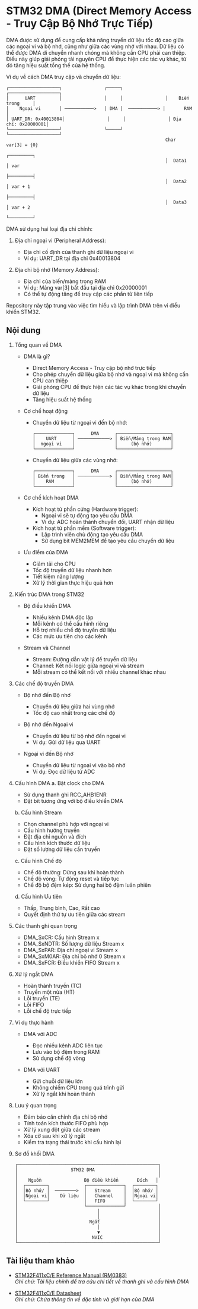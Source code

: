 # STM32 DMA (Direct Memory Access - Truy Cập Bộ Nhớ Trực Tiếp)

DMA được sử dụng để cung cấp khả năng truyền dữ liệu tốc độ cao giữa các ngoại vi và bộ nhớ, cũng như giữa các vùng nhớ với nhau. Dữ liệu có thể được DMA di chuyển nhanh chóng mà không cần CPU phải can thiệp. Điều này giúp giải phóng tài nguyên CPU để thực hiện các tác vụ khác, từ đó tăng hiệu suất tổng thể của hệ thống.

Ví dụ về cách DMA truy cập và chuyển dữ liệu:
```
┌───────────────────┐                ┌─────┐                ┌───────────────────┐
│      UART         │                │     │                │    Biến trong     │
│    Ngoại vi       │ ───────────>   │ DMA │  ───────────> │       RAM        │
│ UART_DR: 0x40013804│                │     │                │ Địa chỉ: 0x20000001│
└───────────────────┘                └─────┘                └───────────────────┘
                                                            Char var[3] = {0}
                                                            ┌─────────┐
                                                            │  Data1  │ var
                                                            ├─────────┤
                                                            │  Data2  │ var + 1
                                                            ├─────────┤
                                                            │  Data3  │ var + 2
                                                            └─────────┘
```

DMA sử dụng hai loại địa chỉ chính:
1. Địa chỉ ngoại vi (Peripheral Address):
   - Địa chỉ cố định của thanh ghi dữ liệu ngoại vi
   - Ví dụ: UART_DR tại địa chỉ 0x40013804

2. Địa chỉ bộ nhớ (Memory Address):
   - Địa chỉ của biến/mảng trong RAM
   - Ví dụ: Mảng var[3] bắt đầu tại địa chỉ 0x20000001
   - Có thể tự động tăng để truy cập các phần tử liên tiếp

Repository này tập trung vào việc tìm hiểu và lập trình DMA trên vi điều khiển STM32.

## Nội dung

1. Tổng quan về DMA
   - DMA là gì?
     * Direct Memory Access - Truy cập bộ nhớ trực tiếp
     * Cho phép chuyển dữ liệu giữa bộ nhớ và ngoại vi mà không cần CPU can thiệp
     * Giải phóng CPU để thực hiện các tác vụ khác trong khi chuyển dữ liệu
     * Tăng hiệu suất hệ thống

   - Cơ chế hoạt động
     * Chuyển dữ liệu từ ngoại vi đến bộ nhớ:
       ```
       ┌──────────────┐      DMA      ┌────────────────────┐
       │    UART      │ ────────────> │ Biến/Mảng trong RAM│
       │  ngoại vi    │               │     (bộ nhớ)       │
       └──────────────┘               └────────────────────┘
       ```
     * Chuyển dữ liệu giữa các vùng nhớ:
       ```
       ┌──────────────┐      DMA      ┌────────────────────┐
       │ Biến trong   │ ────────────> │ Biến/Mảng trong RAM│
       │    RAM       │               │     (bộ nhớ)       │
       └──────────────┘               └────────────────────┘
       ```

   - Cơ chế kích hoạt DMA
     * Kích hoạt từ phần cứng (Hardware trigger):
       - Ngoại vi sẽ tự động tạo yêu cầu DMA
       - Ví dụ: ADC hoàn thành chuyển đổi, UART nhận dữ liệu
     * Kích hoạt từ phần mềm (Software trigger):
       - Lập trình viên chủ động tạo yêu cầu DMA
       - Sử dụng bit MEM2MEM để tạo yêu cầu chuyển dữ liệu

   - Ưu điểm của DMA
     * Giảm tải cho CPU
     * Tốc độ truyền dữ liệu nhanh hơn
     * Tiết kiệm năng lượng
     * Xử lý thời gian thực hiệu quả hơn

2. Kiến trúc DMA trong STM32
   - Bộ điều khiển DMA
     * Nhiều kênh DMA độc lập
     * Mỗi kênh có thể cấu hình riêng
     * Hỗ trợ nhiều chế độ truyền dữ liệu
     * Các mức ưu tiên cho các kênh

   - Stream và Channel
     * Stream: Đường dẫn vật lý để truyền dữ liệu
     * Channel: Kết nối logic giữa ngoại vi và stream
     * Mỗi stream có thể kết nối với nhiều channel khác nhau

3. Các chế độ truyền DMA
   - Bộ nhớ đến Bộ nhớ
     * Chuyển dữ liệu giữa hai vùng nhớ
     * Tốc độ cao nhất trong các chế độ
   
   - Bộ nhớ đến Ngoại vi
     * Chuyển dữ liệu từ bộ nhớ đến ngoại vi
     * Ví dụ: Gửi dữ liệu qua UART
   
   - Ngoại vi đến Bộ nhớ
     * Chuyển dữ liệu từ ngoại vi vào bộ nhớ
     * Ví dụ: Đọc dữ liệu từ ADC

4. Cấu hình DMA
   a. Bật clock cho DMA
      * Sử dụng thanh ghi RCC_AHB1ENR
      * Đặt bit tương ứng với bộ điều khiển DMA

   b. Cấu hình Stream
      * Chọn channel phù hợp với ngoại vi
      * Cấu hình hướng truyền
      * Đặt địa chỉ nguồn và đích
      * Cấu hình kích thước dữ liệu
      * Đặt số lượng dữ liệu cần truyền

   c. Cấu hình Chế độ
      * Chế độ thường: Dừng sau khi hoàn thành
      * Chế độ vòng: Tự động reset và tiếp tục
      * Chế độ bộ đệm kép: Sử dụng hai bộ đệm luân phiên

   d. Cấu hình Ưu tiên
      * Thấp, Trung bình, Cao, Rất cao
      * Quyết định thứ tự ưu tiên giữa các stream

5. Các thanh ghi quan trọng
   - DMA_SxCR: Cấu hình Stream x
   - DMA_SxNDTR: Số lượng dữ liệu Stream x
   - DMA_SxPAR: Địa chỉ ngoại vi Stream x
   - DMA_SxM0AR: Địa chỉ bộ nhớ 0 Stream x
   - DMA_SxFCR: Điều khiển FIFO Stream x

6. Xử lý ngắt DMA
   - Hoàn thành truyền (TC)
   - Truyền một nửa (HT)
   - Lỗi truyền (TE)
   - Lỗi FIFO
   - Lỗi chế độ trực tiếp

7. Ví dụ thực hành
   - DMA với ADC
     * Đọc nhiều kênh ADC liên tục
     * Lưu vào bộ đệm trong RAM
     * Sử dụng chế độ vòng

   - DMA với UART
     * Gửi chuỗi dữ liệu lớn
     * Không chiếm CPU trong quá trình gửi
     * Xử lý ngắt khi hoàn thành

8. Lưu ý quan trọng
   - Đảm bảo căn chỉnh địa chỉ bộ nhớ
   - Tính toán kích thước FIFO phù hợp
   - Xử lý xung đột giữa các stream
   - Xóa cờ sau khi xử lý ngắt
   - Kiểm tra trạng thái trước khi cấu hình lại

9. Sơ đồ khối DMA
   ```
   ┌─────────────────────────────────────────────────────┐
   │                    STM32 DMA                        │
   │                                                     │
   │    Nguồn                Bộ điều khiển       Đích   │
   │  ┌────────┐             ┌──────────────┐  ┌────────┐
   │  │Bộ nhớ/ │  ────────>  │   Stream     │  │Bộ nhớ/ │
   │  │Ngoại vi│    Dữ liệu  │   Channel    │  │Ngoại vi│
   │  └────────┘             │   FIFO       │  └────────┘
   │                         └──────────────┘            │
   │                              │                      │
   │                              │                      │
   │                           Ngắt                      │
   │                              │                      │
   │                              ▼                      │
   │                            NVIC                     │
   └─────────────────────────────────────────────────────┘
   ```

## Tài liệu tham khảo

- [STM32F411xC/E Reference Manual (RM0383)](https://www.st.com/resource/en/reference_manual/dm00119316-stm32f411xc-e-advanced-arm-based-32-bit-mcus-stmicroelectronics.pdf)  
  *Ghi chú: Tài liệu chính để tra cứu chi tiết về thanh ghi và cấu hình DMA*

- [STM32F411xC/E Datasheet](https://www.st.com/resource/en/datasheet/stm32f411ce.pdf)  
  *Ghi chú: Chứa thông tin về đặc tính và giới hạn của DMA*

